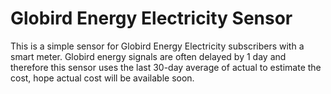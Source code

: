 # Globird Energy Electricity Sensor

This is a simple sensor for Globird Energy Electricity subscribers with a smart meter. Globird energy signals are often delayed by 1 day and therefore this sensor uses the last 30-day average of actual to estimate the cost, hope actual cost will be available soon.
